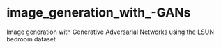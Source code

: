 # image_generation_with_-GANs
Image generation with Generative Adversarial Networks using the LSUN bedroom dataset
